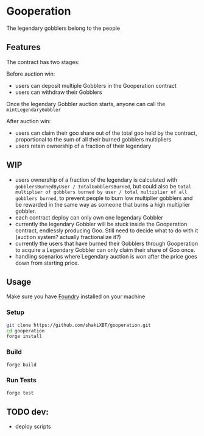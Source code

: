 # Gooperation

The legendary gobblers belong to the people

## Features

The contract has two stages:

Before auction win:
- users can deposit multiple Gobblers in the Gooperation contract
- users can withdraw their Gobblers

Once the legendary Gobbler auction starts, anyone can call the `mintLegendaryGobbler`

After auction win:
- users can claim their goo share out of the total goo held by the contract, proportional to the sum of all their burned gobblers multipliers
- users retain ownership of a fraction of their legendary

## WIP
- users ownership of a fraction of the legendary is calculated with `gobblersBurnedByUser / totalGobblersBurned`, but could also be `total multiplier of gobblers burned by user / total multiplier of all gobblers burned`, to prevent people to burn low multiplier gobblers and be rewarded in the same way as someone that burns a high multiplier gobbler. 
- each contract deploy can only own one legendary Gobbler
- currently the legendary Gobbler will be stuck inside the Gooperation contract, endlessly producing Goo. Still need to decide what to do with it (auction system? actually fractionalize it?)
- currently the users that have burned their Gobblers through Gooperation to acquire a Legendary Gobbler can only claim their share of Goo once.
- handling scenarios where Legendary auction is won after the price goes down from starting price.

## Usage

Make sure you have [Foundry](https://github.com/foundry-rs/foundry) installed on your machine

### Setup

```sh
git clone https://github.com/shakiXBT/gooperation.git
cd gooperation
forge install 
```

### Build

```sh
forge build
```

### Run Tests

```sh
forge test
```

## TODO dev:
- deploy scripts
